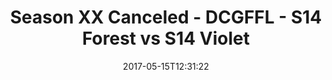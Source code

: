 ---
title: Season XX Canceled - DCGFFL - S14 Forest vs S14 Violet
teams-score:
- team: _teams/s14-forest.md
  score: 26
- team: _teams/s14-violet.md
  score: 13
mvp: Stephen H, Sam Brown/Max
game-ball: Jared, Vio-LIT
sportsperson: ''
season: 14
week: 0
date: '2017-05-15T12:31:22'
pageid: season-14-playoffs-may-14-2017-5095-vs-5107
---